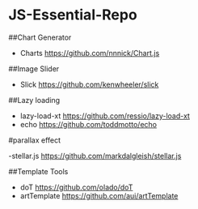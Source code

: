JS-Essential-Repo
=================


##Chart Generator

- Charts https://github.com/nnnick/Chart.js



##Image Slider

- Slick https://github.com/kenwheeler/slick




##Lazy loading 

- lazy-load-xt https://github.com/ressio/lazy-load-xt
- echo https://github.com/toddmotto/echo


#parallax effect

-stellar.js https://github.com/markdalgleish/stellar.js

##Template Tools

- doT https://github.com/olado/doT
- artTemplate https://github.com/aui/artTemplate

